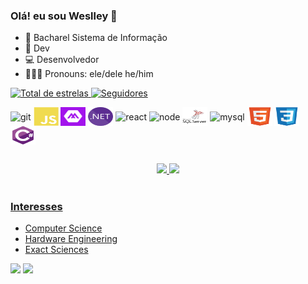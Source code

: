 ### Olá! eu sou Weslley 👋
- 🔭 Bacharel Sistema de Informação
- 🌱 Dev
- 💻 Desenvolvedor
- 👨🏽‍🦱 Pronouns: ele/dele he/him
<a href="https://github.com/Larissakich?tab=repositories&sort=stargazers">
  <img alt="Total de estrelas" title="Total de estrelas GitHub" src="https://custom-icon-badges.demolab.com/github/stars/weslleysantos-dev?color=55960c&style=for-the-badge&labelColor=488207&logo=star&label=estrelas" />
</a>
<a href="https://github.com/Larissakich?tab=followers">
  <img alt="Seguidores" title="Me siga no GitHub" src="https://custom-icon-badges.demolab.com/github/followers/weslleysantos-dev?color=236ad3&labelColor=1155ba&style=for-the-badge&logo=github&label=Seguidores&logoColor=white" />
</a>

<p></p>
<div align="Left">
      <img align="center" alt="git" height="30" width="40" src="https://cdn.jsdelivr.net/gh/devicons/devicon/icons/git/git-original.svg" />
      <img align="center" alt="Js" height="30" width="40" src="https://raw.githubusercontent.com/devicons/devicon/master/icons/javascript/javascript-plain.svg" />
      <img align="center" alt="MAUI" height="30" width="40" src="Resources/img/maui-logo.svg">
      <img align="center" alt=".NET" height="30" width="40" src="Resources/img/dotnet-logo.svg">
      <img align="center" alt="react" height="30" width="40" src="https://cdn.jsdelivr.net/gh/devicons/devicon/icons/react/react-original.svg"/>
      <img align="center" alt="node" height="30" width="40" src="https://cdn.jsdelivr.net/gh/devicons/devicon/icons/nodejs/nodejs-original.svg"/>
      <img align="center" alt="mysql" height="30" width="40" src="Resources/img/SqlServer-logo.PNG" />
      <img align="center" alt="mysql" height="30" width="40" src="https://cdn.jsdelivr.net/gh/devicons/devicon/icons/mysql/mysql-original.svg"/>
      <img align="center" alt="HTML" height="30" width="40" src="https://raw.githubusercontent.com/devicons/devicon/master/icons/html5/html5-original.svg">
      <img align="center" alt="CSS" height="30" width="40" src="https://raw.githubusercontent.com/devicons/devicon/master/icons/css3/css3-original.svg">
      <img align="center" alt="Csharp" height="30" width="40" src="https://raw.githubusercontent.com/devicons/devicon/master/icons/csharp/csharp-original.svg">
</div>


##
<div align="center">
  <a href="https://github.com/WeslleySantos-Dev">
    <img height="160em" src="https://github-readme-stats.vercel.app/api?username=WeslleySantos-dev&show_icons=true&theme=radical&include_all_commits=true&count_private=true" />
    <img height="160em" src="https://github-readme-stats.vercel.app/api/top-langs/?username=WeslleySantos-dev&layout=compact&langs_count=7&theme=dark" />
</div>

<div style="display: inline_block"><br>

</div>

### Interesses
- Computer Science
- Hardware Engineering
- Exact Sciences

<div>
  <a href="mailto:weslleysantosdev@gmail.com"><img src="https://img.shields.io/badge/-Gmail-%23333?style=for-the-badge&logo=gmail&logoColor=white" target="_blank"></a>
  <a href="https://www.linkedin.com/in/weslleysantosdev/" target="_blank"><img src="https://img.shields.io/badge/-LinkedIn-%230077B5?style=for-the-badge&logo=linkedin&logoColor=white" target="_blank"></a>
</div>
